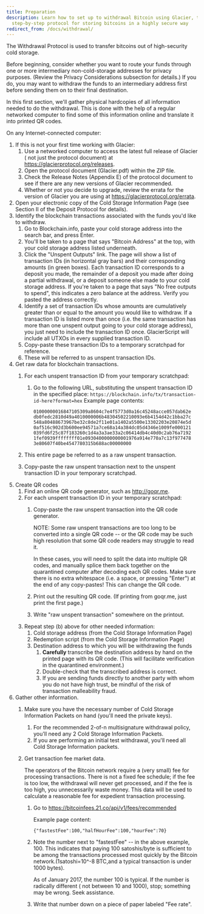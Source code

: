 ```yaml
---
title: Preparation
description: Learn how to set up to withdrawal Bitcoin using Glacier, the
  step-by-step protocol for storing bitcoins in a highly secure way
redirect_from: /docs/withdrawal/
---
```


The Withdrawal Protocol is used to transfer bitcoins out of high-security
cold storage.

Before beginning, consider whether you want to route your funds through one or
more intermediary non-cold-storage addresses for privacy purposes. (Review the
Privacy Considerations subsection for details.) If you do, you may want to
withdraw the funds to an intermediary address first before sending them on to
their final destination.

In this first section, we'll gather physical hardcopies of all information
needed to do the withdrawal. This is done with the help of a regular networked
computer to find some of this information online and translate it into printed
QR codes.

On any Internet-connected computer:

1. If this is not your first time working with Glacier:
    1. Use a networked computer to access the latest full release of Glacier (
    not just the protocol document) at https://glacierprotocol.org/releases.
    2. Open the protocol document (Glacier.pdf) within the ZIP file.
    3. Check the Release Notes (Appendix E) of the protocol document to see if
    there are any new versions of Glacier recommended.
    4. Whether or not you decide to upgrade, review the errata for the version
    of Glacier you are using at https://glacierprotocol.org/errata.
2. Open your electronic copy of the
<span class="warning">Cold Storage Information Page</span>
(see Section II of the Deposit Protocol for details).
3. Identify the blockchain transactions associated with the funds you'd like
to withdraw.
    1. Go to Blockchain.info, paste your
    <span class="warning">cold storage address</span> into the search bar,
    and press Enter.
    2. You'll be taken to a page that says "Bitcoin Address" at the top, with
    your <span class="warning">cold storage address</span> listed underneath.
    3. Click the "Unspent Outputs" link. The page will show a list of
    <span class="warning">transaction IDs</span>
    (in horizontal gray bars) and their corresponding amounts (in green boxes).
    Each <span class="warning">transaction ID</span> corresponds to a deposit
    you made, the remainder of a deposit you made after doing a partial
    withdrawal, or a deposit someone else made to your cold storage address.
    If you're taken to a page that says "No free outputs to spend", this
    indicates a zero balance at the address. Verify you pasted the address
    correctly.
    4. Identify a set of transaction IDs whose amounts are cumulatively
    greater than or equal to the amount you would like to withdraw.
    If a transaction ID is listed more than once (i.e. the same transaction
    has more than one unspent output going to your cold storage address), you
    just need to include the transaction ID once. GlacierScript will include
    all UTXOs in every supplied transaction ID.
    5. Copy-paste these transaction IDs to a temporary scratchpad for
    reference.
    6. These will be referred to as unspent transaction IDs.
4. Get raw data for blockchain transactions.
    1. For each <span class="warning">unspent transaction ID</span> from your
    temporary scratchpad:
        1. Go to the following URL, substituting the unspent transaction ID in
        the specified place:
        `https://blockchain.info/tx/transaction-id-here?format=hex`
            Example page contents:
            ```
            01000000016847105309a8604c7e4f5773d0a16c45248acce057dab62e
            db0fedc2810d49a4010000006b48304502210093e6b4154d42c1bba27c
            548a80488673967be32c8de2f11e01a1402a5500e13302203e20874e5d
            0af516c902d3b600ee94571a7ce68a14a384dc05d4346e1009fe000121
            039fd6f25c87f183260c1d4a3a3ae33a2c06414db4c40d0c2ab76a7192
            1fef0939ffffffff01e0930400000000001976a914e770a7c13f977478
            3e80607f40be4547780315b688ac00000000
            ```

   2. This entire page be referred to as a
   <span class="warning">raw unspent transaction</span>.
   3. Copy-paste the <span class="warning">raw unspent transaction</span>
   next to the unspent <span class="warning">transaction ID</span> in
   your temporary scratchpad.
5. Create QR codes
    1. Find an online QR code generator, such as http://goqr.me.
    2. For each unspent <span class="warning">transaction ID</span> in your
    temporary scratchpad:
        1. Copy-paste the <span class="warning">raw unspent transaction</span>
        into the QR code generator.

            NOTE:  Some raw unspent transactions are too long to be converted
            into a single QR code -- or the QR code may be such high resolution
            that some QR code readers may struggle to read it.

            In these cases, you will need to split the data into multiple QR
            codes, and manually splice them back together on the quarantined
            computer after decoding each QR codes. Make sure there is no extra
            whitespace (i.e. a space, or pressing "Enter") at the end of any
            copy-pastes! This can change the QR code.

        2. Print out the resulting <span class="warning"> QR code</span>. (If
          printing from goqr.me, just print the first page.)
        3. Write "raw unspent transaction" somewhere on the printout.
    3. Repeat step (b) above for other needed information:
        1. Cold storage address (from the <span class="warning">Cold Storage Information Page</span>)
        2. Redemption script (from the <span class="warning">Cold Storage Information Page</span>)
        3. <span class="warning">Destination address</span> to which you will be withdrawing the funds
            1. **Carefully** transcribe the destination address by hand on the printed page with its QR code. (This will facilitate verification in the quarantined environment.)
            2. Double-check that the transcribed address is correct.
            3. If you are sending funds directly to another party with whom you do not have high trust, be mindful of the risk of transaction malleability fraud.
6. Gather other information.
    1. Make sure you have the necessary number of Cold Storage Information Packets on hand (you'll need the private keys).
        1. For the recommended 2-of-n multisignature withdrawal policy,
        you'll need any 2
        <span class="warning">Cold Storage Information Packets</span>.
        2. If you are performing an initial test withdrawal, you'll need all
        Cold <span class="danger">Storage Information packets</span>.
    2. Get transaction fee market data.

        The operators of the Bitcoin network require a (very small) fee for
        processing transactions. There is not a fixed fee schedule; if the fee
        is too low, the withdrawal will never get processed, and if the fee is
        too high, you unnecessarily waste money. This data will be used to
        calculate a reasonable fee for expedient transaction processing.

        1. Go to https://bitcoinfees.21.co/api/v1/fees/recommended

            Example page content:
            ```
            {"fastestFee":100,"halfHourFee":100,"hourFee":70}
            ```

        2. Note the number next to "fastestFee" -- in the above example, 100.
        This indicates that paying 100 satoshis/byte is sufficient to be among
        the transactions processed most quickly by the Bitcoin
        network.(1satoshi=10^-8 BTC,and a typical transaction is under 1000
        bytes).

            As of January 2017, the number 100 is typical. If the number is
            radically different ( not between 10 and 1000), stop; something may
            be wrong. Seek assistance.

        3. Write that number down on a piece of paper labeled "Fee rate".
